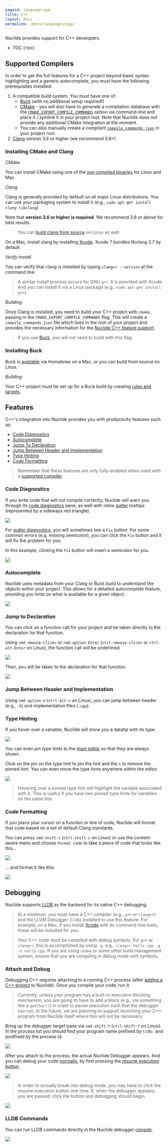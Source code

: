 ```yaml
---
pageid: language-cpp
title: C++
layout: docs
permalink: /docs/languages/cpp/
---
```


Nuclide provides support for C++ developers.

* TOC
{:toc}

## Supported Compilers

In order to get the full features for a C++ project beyond basic syntax highlighting
and a generic autocomplete, you must have the following prerequisites installed:

1. A compatible build system. You must have one of:
     * [Buck](http://buckbuild.com) (with no additional setup required!)
     * [CMake](https://cmake.org/) - you will also have to generate a compilation database with the
       [`CMAKE_EXPORT_COMPILE_COMMANDS`](http://clang.llvm.org/docs/JSONCompilationDatabase.html)
       option via command-line and place it / symlink it in your project root.
       Note that Nuclide does *not* provide any additional CMake integration at the moment.
     * You can also manually create a compliant
       [`compile_commands.json`](http://clang.llvm.org/docs/JSONCompilationDatabase.html)
       in your project root.
2. [Clang](http://clang.llvm.org/) version 3.6 or higher (we recommend 3.8+)

### Installing CMake and Clang

*CMake*

You can install CMake using one of the [pre-compiled binaries](https://cmake.org/install/) for
Linux and Mac.

*Clang*

Clang is generally provided by default on all major Linux distributions. You can use your packaging
system to install it (e.g., `sudo apt-get install clang libclang`)

Note that **version 3.6 or higher is required**. We recommend 3.8 or above for best results.

> You can [build clang from source](http://clang.llvm.org/get_started.html) on Linux as well.

On a Mac, install clang by installing [Xcode](https://developer.apple.com/xcode/).
Xcode 7 bundles libclang 3.7 by default.

*Verify Install*

You can verify that clang is installed by typing `clang++ --version` at the command line.

> A similar install process occurs for GNU `g++`. It is provided with Xcode. And you can install
> it via a Linux package (e.g., `sudo apt-get install g++`).

*Building*

Once Clang is installed, you need to build your C++ project with `cmake`, passing in the
`CMAKE_EXPORT_COMPILE_COMMANDS` flag. This will create a `compile_commands.json` file which lives
in the root of your project and provides the necessary information for the
[Nuclide C++ feature support](#features).

> If you use [Buck](#supported-compilers__installing-buck), you will not need to build with this
> flag.

### Installing Buck

Buck is [available](https://buckbuild.com/setup/install.html) via Homebrew on a Mac, or you can
build from source on Linux.

*Building*

Your C++ project must be set up for a Buck build by creating
[rules and targets](https://buckbuild.com/about/overview.html).

## Features

C++'s integration into Nuclide provides you with productivity features such as:

- [Code Diagnostics](#features__code-diagnostics)
- [Autocomplete](#features__autocomplete)
- [Jump To Declaration](#features__jump-to-declaration)
- [Jump Between Header and Implementation](#features__jump-between-header-and-implementation)
- [Type Hinting](#features__type-hinting)
- [Code Formatting](#features__code-formatting)

> Remember that these features are only fully-enabled when used with a
> [supported compiler](#supported-compiler).

### Code Diagnostics

If you write code that will not compile correctly, Nuclide will warn you through its
[code diagnostics](/docs/editor/basics/#code-diagnostics) pane, as well with inline
[gutter](/docs/editor/basics/#gutter) tooltips (represented by a sideways red triangle).

![](/static/images/docs/language-cpp-code-diagnostics.png)

For [gutter diagnostics](/docs/editor/basics/#gutter), you will sometimes see a `Fix` button. For
some common errors (e.g. missing semicolon), you can click the `Fix` button and it will fix the
problem for you.

In this example, clicking the `Fix` button will insert a semicolon for you.

![](/static/images/docs/language-cpp-code-diagnostics-gutter-fix.png)

### Autocomplete

Nuclide uses metadata from your Clang or Buck build to understand the objects within your project.
This allows for a detailed autocomplete feature, providing you hints on what is available for a
given object.

![](/static/images/docs/language-cpp-autocomplete.png)

### Jump to Declaration

You can click on a function call for your project and be taken directly to the declaration for that
function.

Using `cmd-<mouse-click>` or `cmd-option-Enter` (`ctrl-<mouse-click>` or `ctrl-alt-Enter` on
Linux), the function call will be underlined.

![](/static/images/docs/language-cpp-jump-to-declaration-link.png)

Then, you will be taken to the declaration for that function.

![](/static/images/docs/language-cpp-jump-to-declaration-result.png)

### Jump Between Header and Implementation

Using `cmd-option-n` (`ctrl-alt-n` on Linux), you can jump between header (e.g., `.h`) and
implementation files (`.cpp`).

### Type Hinting

If you hover over a variable, Nuclide will show you a datatip with its type.

![](/static/images/docs/language-cpp-type-hint.png)

You can even pin type hints to the [main editor](/docs/editor/basics/#editing-area) so that they
are always shown.

Click on the pin on the type hint to pin the hint and the `x` to remove the pinned hint. You can
even move the type hints anywhere within the editor.

![](/static/images/docs/language-cpp-type-hint-pinned.png)

> Hovering over a pinned type hint will highlight the variable associated with it. This is useful
> if you have two pinned type hints for variables on the same line.

### Code Formatting

If you place your cursor on a function or line of code, Nuclide will format that code based on a
set of default Clang standards.

You can press `cmd-shift-c` (`ctrl-shift-c` on Linux) or use the context-aware menu and choose
`Format Code` to take a piece of code that looks like this...

![](/static/images/docs/language-cpp-code-formatting-before.png)

... and format it like this:

![](/static/images/docs/language-cpp-code-formatting-after.png)

## Debugging

Nuclide supports [LLDB](http://lldb.llvm.org/) as the backend for its native C++ debugging.

> At a minimum, you must have a C++ compiler (e.g., `g++` or `clang++`) and the LLVM Debugger
> (`lldb`) installed to use this feature. For example, on a Mac, if you install
> [Xcode](https://developer.apple.com/xcode/) with its command-line tools, these will be installed
> for you.

> Your C++ code must be compiled with debug symbols. For `g++` or `clang++`, this is accomplished
> by using `-g`. e.g., `clang++ hello.cpp -g -o hello.cpp`. If you are using `cmake` or some other
> build management system, ensure that you are compiling in debug mode with symbols.

### Attach and Debug

Debugging C++ requires attaching to a running C++ process (after
[adding a C++ project](/docs/quick-start/getting-started/#adding-a-project) to Nuclide). Once you
compile your code, run it.

> Currently, unless your program has a built-in execution blocking mechanism, you are going to have
> to add a block (e.g., via something like a `getChar()`) in order to pause execution such that the
> debugger can run. In the future, we are planning to support *launching* your C++ program from
> Nuclide itself where this will not be necessary.

Bring up the debugger target pane via `cmd-shift-Y` (`ctrl-shift-Y` on Linux). In the process list
you should find your program name prefixed by `lldb:` and postfixed by the process id.

![](/static/images/docs/feature-debugger-languages-cpp-attach.png)

After you attach to the process, the actual Nuclide Debugger appears. And you can debug your
code [normally](/docs/features/debugger/#basics), by first pressing the
[resume execution button](/docs/features/debugger/#basics__stepping).

![](/static/images/docs/feature-debugger-languages-cpp-breakpoint.png)

> In order to actually break into debug mode, you may have to click the resume execution button one
> time. If, when the debugger appears, you are paused, click the button and debugging should begin.

![](/static/images/docs/feature-debugger-languages-cpp-quirk.png)

### LLDB Commands

You can run LLDB commands directly in the Nuclide debugger
[console](/docs/features/debugger#basics__evaluation).

![](/static/images/docs/feature-debugger-languages-cpp-console.png)
